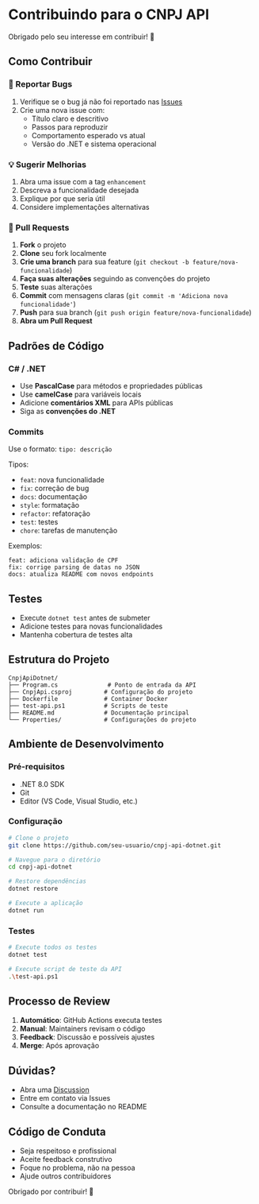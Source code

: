 # Contribuindo para o CNPJ API

Obrigado pelo seu interesse em contribuir! 🎉

## Como Contribuir

### 🐛 Reportar Bugs

1. Verifique se o bug já não foi reportado nas [Issues](../../issues)
2. Crie uma nova issue com:
   - Título claro e descritivo
   - Passos para reproduzir
   - Comportamento esperado vs atual
   - Versão do .NET e sistema operacional

### 💡 Sugerir Melhorias

1. Abra uma issue com a tag `enhancement`
2. Descreva a funcionalidade desejada
3. Explique por que seria útil
4. Considere implementações alternativas

### 🔧 Pull Requests

1. **Fork** o projeto
2. **Clone** seu fork localmente
3. **Crie uma branch** para sua feature (`git checkout -b feature/nova-funcionalidade`)
4. **Faça suas alterações** seguindo as convenções do projeto
5. **Teste** suas alterações
6. **Commit** com mensagens claras (`git commit -m 'Adiciona nova funcionalidade'`)
7. **Push** para sua branch (`git push origin feature/nova-funcionalidade`)
8. **Abra um Pull Request**

## Padrões de Código

### C# / .NET

- Use **PascalCase** para métodos e propriedades públicas
- Use **camelCase** para variáveis locais
- Adicione **comentários XML** para APIs públicas
- Siga as **convenções do .NET**

### Commits

Use o formato: `tipo: descrição`

Tipos:
- `feat`: nova funcionalidade
- `fix`: correção de bug
- `docs`: documentação
- `style`: formatação
- `refactor`: refatoração
- `test`: testes
- `chore`: tarefas de manutenção

Exemplos:
```
feat: adiciona validação de CPF
fix: corrige parsing de datas no JSON
docs: atualiza README com novos endpoints
```

## Testes

- Execute `dotnet test` antes de submeter
- Adicione testes para novas funcionalidades
- Mantenha cobertura de testes alta

## Estrutura do Projeto

```
CnpjApiDotnet/
├── Program.cs              # Ponto de entrada da API
├── CnpjApi.csproj         # Configuração do projeto
├── Dockerfile             # Container Docker
├── test-api.ps1           # Scripts de teste
├── README.md              # Documentação principal
└── Properties/            # Configurações do projeto
```

## Ambiente de Desenvolvimento

### Pré-requisitos

- .NET 8.0 SDK
- Git
- Editor (VS Code, Visual Studio, etc.)

### Configuração

```bash
# Clone o projeto
git clone https://github.com/seu-usuario/cnpj-api-dotnet.git

# Navegue para o diretório
cd cnpj-api-dotnet

# Restore dependências
dotnet restore

# Execute a aplicação
dotnet run
```

### Testes

```bash
# Execute todos os testes
dotnet test

# Execute script de teste da API
.\test-api.ps1
```

## Processo de Review

1. **Automático**: GitHub Actions executa testes
2. **Manual**: Maintainers revisam o código
3. **Feedback**: Discussão e possíveis ajustes
4. **Merge**: Após aprovação

## Dúvidas?

- Abra uma [Discussion](../../discussions)
- Entre em contato via Issues
- Consulte a documentação no README

## Código de Conduta

- Seja respeitoso e profissional
- Aceite feedback construtivo
- Foque no problema, não na pessoa
- Ajude outros contribuidores

Obrigado por contribuir! 🚀
